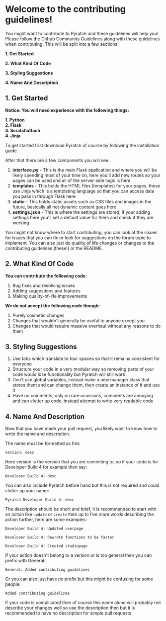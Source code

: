# **Welcome to the contributing guidelines!**
You might want to contribute to Pyratch and these guidelines will help you!
Please follow the Github Community Guidelines along with these guidelines when contributing.
This will be split into a few sections:

**1. Get Started**

**2. What Kind Of Code**

**3. Styling Suggestions**

**4. Name And Description**

## 1. Get Started
**Notice: You will need experience with the following things:**

**1. Python**<br>
**2. Flask**<br>
**3. Scratchattach**<br>
**4. Jinja**<br>

To get started first download Pyratch of course by following the installation guide.

After that there are a few components you will see.
1. **interface.py** - This is the main Flask application and where you will be likely spending most of your time on, here you'll add new routes so your pages can be used and all of the server-side logic is here.
2. **templates** - This holds the HTML files (templates) for your pages, these use Jinja which is a templating language so that you can access data you pass in through Flask here
3. **static** - This holds static assets such as CSS files and images in the future, basically all not dynamic content goes here
4. **settings.json** - This is where the settings are stored, if your adding settings here you'll set a default value for them and check if they are working

You might not know where to start contributing, you can look at the issues for issues that you can fix or look for suggestions on the forum topic to implement. You can also just do quality of life changes or changes to the contributing guidelines (these!) or the README.

## 2. What Kind Of Code
**You can contribute the following code:**
1. Bug fixes and resolving issues
2. Adding suggestions and features
3. Making quality-of-life improvements

**We do not accept the following code though:**
1. Purely cosmetic changes
2. Changes that wouldn't generally be useful to anyone except you
3. Changes that would require massive overhaul without any reasons to do them

## 3. Styling Suggestions
1. Use tabs which translate to four spaces so that it remains consistent for everyone
2. Structure your code in a very modular way so removing parts of your code would lose functionality but Pyratch will still work
3. Don't use global variables, instead make a new manager class that stores them and can change them, then create an instance of it and use it
4. Have no comments, only on rare ocassions, comments are annoying and can clutter up code, instead attempt to write very readable code

## 4. Name And Description
Now that you have made your pull request, you likely want to know how to write the name and description.

The name must be formatted as this:

`version: desc`

Here version is the version that you are commiting to, so if your code is for Developer Build 4 for example then say:

`Developer Build 4: desc`

You can also include Pyratch before hand but this is not required and could clutter up your name:

`Pyratch Developer Build 4: desc`

The description should be short and brief, it is recommended to start with an action like `update` or `create` then up to five more words describing the action further, here are some examples:

`Developer Build 4: Updated userpage`

`Developer Build 4: Rewrote functions to be faster`

`Developer Build 4: Created studiopage`

If your action doesn't belong to a version or is too general then you can prefix with General:

`General: Added contributing guidelines`

Or you can also just have no prefix but this might be confusing for some people:

`Added contributing guidelines`

If your code is complicated then of course this name alone will probably not describe your changes well so use the description then but it is recommended to have no description for simple pull requests
